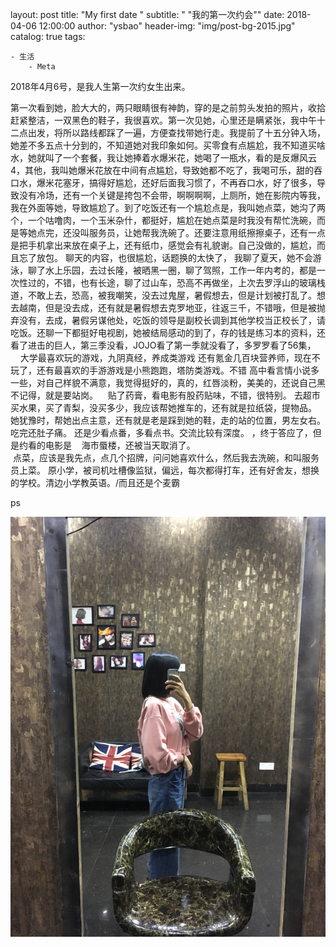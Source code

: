 layout:     post
title:      "My first date "
subtitle:   " \"我的第一次约会\""
date:       2018-04-06 12:00:00
author:     "ysbao"
header-img: "img/post-bg-2015.jpg"
catalog: true
tags:

    - 生活
        - Meta

2018年4月6号，是我人生第一次约女生出来。

第一次看到她，脸大大的，两只眼睛很有神韵，穿的是之前剪头发拍的照片，收拾赶紧整洁，一双黑色的鞋子，我很喜欢。第一次见她，心里还是瞒紧张，我中午十二点出发，将所以路线都踩了一遍，方便查找带她行走。我提前了十五分钟入场，她差不多五点十分到的，不知道她对我印象如何。买零食有点尴尬，我不知道买啥水，她就叫了一个套餐，我让她捧着水爆米花，她喝了一瓶水，看的是反爆风云4，其他，我叫她爆米花放在中间有点尴尬，导致她都不吃了，我喝可乐，甜的吞口水，爆米花塞牙，搞得好尴尬，还好后面我习惯了，不再吞口水，好了很多，导致没有冷场，还有一个关键是挎包不会带，啊啊啊啊，上厕所，她在影院内等我，我在外面等她，导致尴尬了。到了吃饭还有一个尴尬点是，我叫她点菜，她沟了两个，一个咕噜肉，一个玉米杂什，都挺好，尴尬在她点菜是时我没有帮忙洗碗，而是等她点完，还没叫服务员，让她帮我洗碗了。还要注意用纸擦擦桌子，还有一点是把手机拿出来放在桌子上，还有纸巾，感觉会有礼貌谢。自己没做的，尴尬，而且忘了放包。 聊天的内容，也很尴尬，话题换的太快了，
我聊了夏天，她不会游泳，聊了水上乐园，去过长隆，被晒黑一圈，聊了驾照，工作一年内考的，都是一次性过的，不错，也有长途，聊了过山车，恐高不再做坐，上次去罗浮山的玻璃栈道，不敢上去，恐高，被我嘲笑，没去过鬼屋，暑假想去，但是计划被打乱了。想去越南，但是没去成，还有就是暑假想去克罗地亚，往返三千，不错哦，但是被抛弃没有，去成，暑假另谋他处，吃饭的领导是副校长调到其他学校当正校长了，请吃饭。还聊一下都挺好电视剧，她被结局感动的到了，存的钱是练习本的资料，还看了进击的巨人，第三季没看，JOJO看了第一季就没看了，多罗罗看了56集，
    大学最喜欢玩的游戏，九阴真经，养成类游戏
还有氪金几百块营养师，现在不玩了，还有最喜欢的手游游戏是小熊跑跑，塔防类游戏。不错
高中看言情小说多一些，对自己样貌不满意，我觉得挺好的，真的，红唇淡粉，美美的，还说自己黑不记得，就是要站岗。
   	贴了药膏，看电影有股药贴味，不错，很特别。
去超市买水果，买了青梨，没买多少，我应该帮她推车的，还有就是拉纸袋，提物品。
她犹豫时，帮她出点主意，还有就是老是踩到她的鞋，走的站的位置，男左女右。
吃完还肚子痛。
还是少看点番，多看点书。交流比较有深度。
，终于答应了，但是约看的电影是    海市蜃楼，还被当天取消了。  
 点菜，应该是我先点，点几个招牌，问问她喜欢什么，然后我去洗碗，和叫服务员上菜。 
原小学，被司机吐槽像监狱，偏远，每次都得打车，还有好舍友，想换的学校。清边小学教英语。/而且还是个麦霸

ps  

![心动背影](img/mylove/picture3.jpg)


